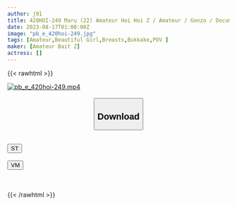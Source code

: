 ```yaml
---
author: j91
title: 420HOI-249 Maru (22) Amateur Hoi Hoi Z / Amateur / Gonzo / Documentary / 22 Years Old / Former Idol / Optician Part-Time Job / Hardened Guard / Strong Sexual Desire / Boyfriend Ali
date: 2023-08-17T01:00:00Z
image: "pb_e_420hoi-249.jpg"
tags: [Amateur,Beautiful Girl,Breasts,Bukkake,POV ]
maker: [Amateur Bait Z]
actress: []
---
```



{{< rawhtml >}}

<div class="video" data-videoid="j6AzKeDXG8Szyoy">
    <a href="javascript:;">
        <img src="https://my.j91.asia/posts/pb_e_420hoi-249/pb_e_420hoi-249.jpg" width="WIDTH" height="HEIGHT" alt="pb_e_420hoi-249.mp4" loading="lazy">
    </a>
</div>

<script type="text/javascript" src="https://j91.asia/asset/on-demand-st.js"></script>

<br>
  <link rel="stylesheet" href="https://j91.asia/asset/bs5.css">
  
  <center>
  <button class="btn btn-primary" type="button" data-bs-toggle="collapse" data-bs-target=".multi-collapse" aria-expanded="false" aria-controls="multiCollapseExample1 multiCollapseExample2"><h2>Download</h2></button></center>
</p>
<div class="row">
  <div class="col">
    <div class="collapse multi-collapse" id="multiCollapseExample1">
      <div class="card card-body">
	      	      <br>
<div class="buttons">  
<a href="https://streamtape.to/v/j6AzKeDXG8Szyoy"><button class="btn-hover color-3"><i class="fa fa-download"></i> ST</button></a></div>
    </div>
  </div>
</div>
  <div class="col">
    <div class="collapse multi-collapse" id="multiCollapseExample2">
      <div class="card card-body">
	      <br>
<div class="buttons">
    <a href="https://vidmoly.to/9kiapw6oxipv.html"><button class="btn-hover color-9"><i class="fa fa-download"></i> VM</button></a></div>
<br><br>
      </div>
    </div>
  </div>
</div>

{{< /rawhtml >}}